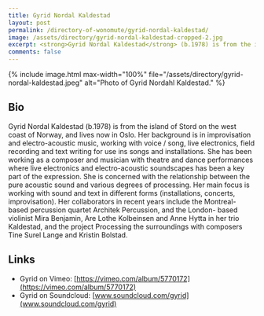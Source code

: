 ```yaml
---
title: Gyrid Nordal Kaldestad
layout: post
permalink: /directory-of-wonomute/gyrid-nordal-kaldestad/
image: /assets/directory/gyrid-nordal-kaldestad-cropped-2.jpg
excerpt: <strong>Gyrid Nordal Kaldestad</strong> (b.1978) is from the island of Stord on the west coast of Norway, and lives now in Oslo. Her background is in improvisation and electro-acoustic music, working with voice / song, live electronics, field recording and text writing for use ins songs and installations.
comments: false
---
```


<div class="directory-post">
{% include image.html
max-width="100%" file="/assets/directory/gyrid-nordal-kaldestad.jpeg" alt="Photo of Gyrid Nordahl Kaldestad." %}
</div>

## Bio
Gyrid Nordal Kaldestad (b.1978) is from the island of Stord on the west coast of Norway, and lives now in Oslo. Her background is in improvisation and electro-acoustic music, working with voice / song, live electronics, field recording and text writing for use ins songs and installations. She has been working as a composer and musician with theatre and dance performances where live electronics and electro-acoustic soundscapes has been a key part of the expression. She is concerned with the relationship between the pure acoustic sound and various degrees of processing. Her main focus is working with sound and text in different forms (installations, concerts, improvisation). Her collaborators in recent years include the Montreal- based percussion quartet Architek Percussion, and the London- based violinist Mira Benjamin, Are Lothe Kolbeinsen and Anne Hytta in her trio Kaldestad, and the project Processing the surroundings with composers Tine Surel Lange and Kristin Bolstad.


## Links

* Gyrid on Vimeo: [https://vimeo.com/album/5770172](https://vimeo.com/album/5770172)
* Gyrid on Soundcloud: [www.soundcloud.com/gyrid](www.soundcloud.com/gyrid)
